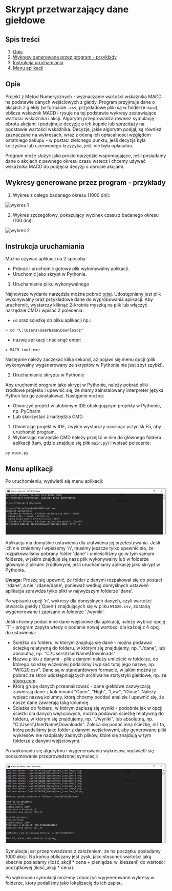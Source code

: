 # Skrypt przetwarzający dane giełdowe

## Spis treści

1. [Opis](#opis)
2. [Wykresy generowane przez program - przykłady](#wykresy-generowane-przez-program---przyklady)
3. [Instrukcja uruchamiania](#instrukcja-uruchamiania)
4. [Menu aplikacji](#menu-aplikacji)


## Opis

Projekt z Metod Numerycznych - wyznaczanie wartości wskaźnika MACD na podstawie danych wejściowych z giełdy. Program przyjmuje dane o akcjach z giełdy (w formacie `.csv`, przykładowe pliki są w folderze `dane`), oblicza wskaźnik MACD i rysuje na tej podstawie wykresy zestawiające wartości wskaźnika i akcji. Algorytm przeprowadza również symulację obrotu akcjami i podejmuje decyzję o ich kupnie lub sprzedaży na podstawie wartości wskaźnika. Decyzje, jakie algorytm podjął, są również zaznaczane na wykresach, wraz z oceną ich opłacalności względem ostatniego zakupu - w postaci zielonego punktu, jeśli decyzja była korzystna lub czerwonego krzyżyka, jeśli nie była opłacalna.

Program może służyć jako proste narzędzie wspomagające, jeśli posiadamy dane o akcjach z pewnego okresu czasu wstecz i chcemy używać wskaźnika MACD do podjęcia decyzji o obrocie akcjami.

## Wykresy generowane przez program - przykłady

1. Wykres z całego badanego okresu (1000 dni):

![wykres 1](./przykłady/wykres_caly.png)

2. Wykres szczegółowy, pokazujący wycinek czasu z badanego okresu (100 dni):

![wykres 2](./przykłady/wykres_czesciowy_1.png)

## Instrukcja uruchamiania

Można używać aplikacji na 2 sposoby:
- Pobrać i uruchomić gotowy plik wykonywalny aplikacji.
- Uruchomić jako skrypt w Pythonie.

1. Uruchamianie pliku wykonywalnego

Najnowsze wydanie narzędzia można pobrać [tutaj](./releases). Udostępniany jest plik wykonywalny oraz przykładowe dane do wypróbowania aplikacji. Aby uruchomić, wystarczy kliknąć 2-krotnie myszką na plik lub włączyć narzędzie CMD i wpisać 2 polecenia:
- `cd` oraz ścieżkę do pliku aplikacji np.:

```
> cd "C:\Users\UserName\Downloads"
```

- nazwę aplikacji i nacisnąć enter:

```
> MACD-tool.exe
```

Następnie należy zaczekać kilka sekund, aż pojawi się menu opcji (plik wykonywalny wygenerowany ze skryptów w Pythonie nie jest zbyt szybki).

2. Uruchamianie skryptu w Pythonie

Aby uruchomić program jako skrypt w Pythonie, należy pobrać pliki źródłowe projektu i upewnić się, że mamy zainstalowany interpreter języka Python lub go zainstalować. Następnie można:
- Otworzyć projekt w ulubionym IDE obsługującym projekty w Pythonie, np. PyCharm
- Lub skorzystać z narzędzia CMD. 

1. Otwierając projekt w IDE, zwykle wystarczy nacisnąć przycisk F5, aby uruchomić program.
2. Wybierając narzędzie CMD należy przejść w nim do głównego folderu aplikacji (tam, gdzie znajduje się plik `main.py`) i wpisać polecenie:

```
py main.py
```

## Menu aplikacji

Po uruchomieniu, wyświetli się menu aplikacji:

![menu 1](./docs/menu1.png)

Aplikacja ma domyślne ustawienia dla ułatwienia jej przetestowania. Jeśli ich nie zmienimy i wpiszemy 'n', musimy jeszcze tylko upewnić się, że rozpakowaliśmy pobrany folder 'dane' i umieściliśmy go w tym samym folderze, w jakim znajduje się nasz plik wykonywalny lub w folderze głównym z plikami źródłowymi, jeśli uruchamiamy aplikację jako skrypt w Pythonie.

**Uwaga:** Proszę się upewnić, że folder z danymi rozpakował się do postaci './dane', a nie './dane/dane', ponieważ według domyślnych ustawień aplikacja sprawdza tylko pliki w najwyższym folderze 'dane'.

Po wpisaniu opcji 'n', wykresy dla domyślnych danych, czyli wartości otwarcia giełdy ('Open') znajdujących się w pliku `WIG20.csv`, zostaną wygenerowane i zapisane w folderze './wyniki'.

Jeśli chcemy podać inne dane wejściowe dla aplikacji, należy wybrać opcję 'T' - program zapyta wtedy o podanie nowej wartości dla każdej z 4 opcji do ustawienia:
- Ścieżka do folderu, w którym znajdują się dane - można podawać ścieżkę relatywną do folderu, w którym się znajdujemy, np. "./dane", lub absolutną, np. "C:\Users\UserName\Downloads"
- Nazwa pliku z danymi - plik z danymi należy umieścić w folderze, do którego ścieżkę wcześniej podaliśmy i wpisać tutaj jego nazwę, np. "WIG20.csv". Dane są w standardowym formacie, w jakim można je pobrać ze stron udostępniających archiwalne statystyki giełdowe, np. ze [stooq.com](https://stooq.com/db/h/).
- Którą grupę danych przeanalizować - dane giełdowe zazwyczają zawierają dane z kolumnami "Open", "High", "Low", "Close". Należy wpisać nazwę kolumny, którą chcemy poddać analizie i upewnić się, że nasze dane zawierają taką kolumnę.
- Ścieżka do folderu, w którym zapiszą się wyniki - podobnie jak w opcji ścieżki dla danych wejściowych, można podawać ścieżkę relatywną do folderu, w którym się znajdujemy, np. "./wyniki", lub absolutną, np. "C:\Users\UserName\Downloads". Zaleca się podać inną ścieżkę, niż ta, którą podaliśmy jako folder z danymi wejściowymi, aby generowane pliki wykresów nie nadpisały żadnych plików, które się znajdują w tym folderze z danymi wejściowymi.

Po wykonaniu się algorytmu i wygenerowaniu wykresów, wyświetli się podsumowanie przeprowadzonej symulacji:

![wyjście 1](./docs/wyjscie1.png)

Symulacja jest przeprowadzana z założeniem, że na początku posiadamy 1000 akcji. Na końcu obliczany jest zysk, jako stosunek wartości jaką obecnie posiadamy (ilość_akcji * cena + pieniądze_w_kieszeni) do wartości początkowej (ilość_akcji * cena).

Po wykonaniu symulacji możemy zobaczyć wygenerowane wykresy w folderze, ktory podaliśmy jako lokalizację do ich zapisu.

